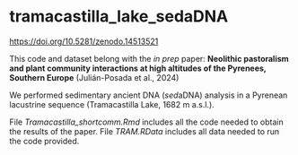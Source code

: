 # tramacastilla_lake_sedaDNA
https://doi.org/10.5281/zenodo.14513521

This code and dataset belong with the *in prep* paper: **Neolithic pastoralism and plant community interactions at high altitudes of the Pyrenees, Southern Europe** (Julián-Posada et al., 2024)

We performed sedimentary ancient DNA (*sed*aDNA) analysis in a Pyrenean lacustrine sequence (Tramacastilla Lake, 1682 m a.s.l.).

File *Tramacastilla_shortcomm.Rmd* includes all the code needed to obtain the results of the paper.
File *TRAM.RData* includes all data needed to run the code provided.
